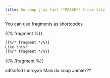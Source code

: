 ```yaml
---
title: Du coup j'ai fait **MASSE** trucs lolz
---
```


You can use fragments as shortcodes

{{% fragment %}}
```html
{{%/* fragment */%}}
Like this!
{{%/* fragment */%}}
```
{{% /fragment %}}

sdfsdfsd
Incroyab
Mais du coup Jamie???
